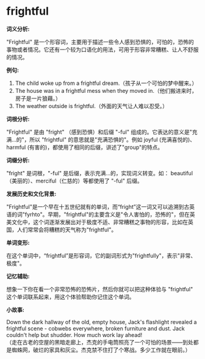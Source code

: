 # frightful

**词义分析:**

  

"Frightful" 是一个形容词，主要用于描述一些令人感到恐惧的，可怕的，恐怖的事物或者情况。它还有一个较为口语化的用法，可用于形容非常糟糕、让人不舒服的情况。

  

**例句:**

  

1.  The child woke up from a frightful dream.（孩子从一个可怕的梦中醒来。）
2.  The house was in a frightful mess when they moved in.（他们搬进来时，房子是一片狼藉。）
3.  The weather outside is frightful.（外面的天气让人难以忍受。）

  

**词根分析:**

  

"Frightful" 是由 "fright" （感到恐惧）和后缀 "-ful" 组成的。它表达的意义是"充满...的"，所以 "frightful" 的意思就是"充满恐惧的"。例如 joyful (充满喜悦的)、harmful (有害的)，都使用了相同的后缀，讲述了"group"的特点。

  

**词缀分析:**

  

"fright" 是词根，"-ful" 是后缀，表示充满...的，实现词义转变。如： beautiful（美丽的）、merciful（仁慈的）等都使用了 "-ful" 后缀。

  

**发展历史和文化背景:**

  

"Frightful"是一个早在十五世纪就有的单词，而“fright”这一词又可以追溯到古英语的词"fyrhto"。早期，"frightful"的主要含义是"令人害怕的，恐怖的"，但在英美文化中，这个词逐渐发展出对于极度不适、非常糟糕之事物的形容，比如在英国，人们常常会将糟糕的天气称为"frightful"。

  

**单词变形:**

  

在这个单词中，“frightful”是形容词，它的副词形式为"frightfully"，表示"非常、极度"。

  

**记忆辅助:**

  

想象一下你在看一个非常恐怖的恐怖片，然后你就可以把这种体验与 "frightful" 这个单词联系起来，用这个体验帮助你记住这个单词。

  

**小故事:**

  

Down the dark hallway of the old, empty house, Jack's flashlight revealed a frightful scene - cobwebs everywhere, broken furniture and dust. Jack couldn't help but shudder. How much work lay ahead!  
（走在古老的空屋的黑暗走廊上，杰克的手电筒照亮了一个可怕的场景——到处都是蜘蛛网，破烂的家具和灰尘。杰克禁不住打了个寒战。多少工作就在眼前。）

